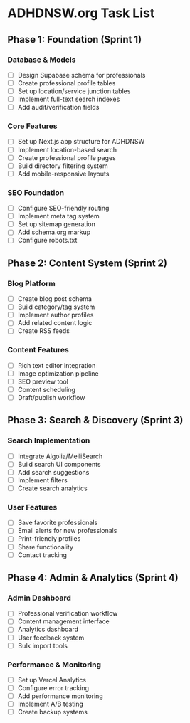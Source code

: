 # ADHDNSW.org Task List

## Phase 1: Foundation (Sprint 1)

### Database & Models
- [ ] Design Supabase schema for professionals
- [ ] Create professional profile tables
- [ ] Set up location/service junction tables
- [ ] Implement full-text search indexes
- [ ] Add audit/verification fields

### Core Features
- [ ] Set up Next.js app structure for ADHDNSW
- [ ] Implement location-based search
- [ ] Create professional profile pages
- [ ] Build directory filtering system
- [ ] Add mobile-responsive layouts

### SEO Foundation
- [ ] Configure SEO-friendly routing
- [ ] Implement meta tag system
- [ ] Set up sitemap generation
- [ ] Add schema.org markup
- [ ] Configure robots.txt

## Phase 2: Content System (Sprint 2)

### Blog Platform
- [ ] Create blog post schema
- [ ] Build category/tag system
- [ ] Implement author profiles
- [ ] Add related content logic
- [ ] Create RSS feeds

### Content Features
- [ ] Rich text editor integration
- [ ] Image optimization pipeline
- [ ] SEO preview tool
- [ ] Content scheduling
- [ ] Draft/publish workflow

## Phase 3: Search & Discovery (Sprint 3)

### Search Implementation
- [ ] Integrate Algolia/MeiliSearch
- [ ] Build search UI components
- [ ] Add search suggestions
- [ ] Implement filters
- [ ] Create search analytics

### User Features
- [ ] Save favorite professionals
- [ ] Email alerts for new professionals
- [ ] Print-friendly profiles
- [ ] Share functionality
- [ ] Contact tracking

## Phase 4: Admin & Analytics (Sprint 4)

### Admin Dashboard
- [ ] Professional verification workflow
- [ ] Content management interface
- [ ] Analytics dashboard
- [ ] User feedback system
- [ ] Bulk import tools

### Performance & Monitoring
- [ ] Set up Vercel Analytics
- [ ] Configure error tracking
- [ ] Add performance monitoring
- [ ] Implement A/B testing
- [ ] Create backup systems